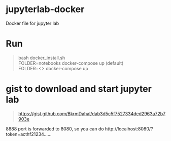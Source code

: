 # jupyterlab-docker
Docker file for jupyter lab  

# Run
>bash docker_install.sh  
>FOLDER=notebooks docker-compose up (default)  
>FOLDER=<<foldername>> docker-compose up  
  
# gist to  download and start jupyter lab
> https://gist.github.com/BkrmDahal/dab3d5c5f7527334ded2963a72b7903e

8888 port is forwarded to 8080, so you can do http://localhost:8080/?token=acthf21234......
